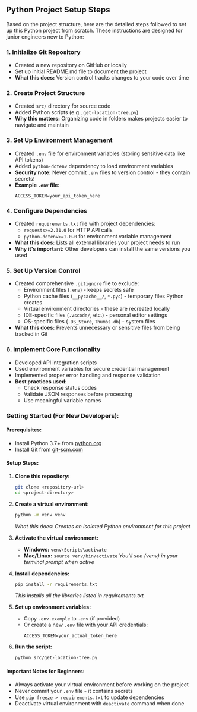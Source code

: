 
## Python Project Setup Steps

Based on the project structure, here are the detailed steps followed to set up this Python project from scratch. These instructions are designed for junior engineers new to Python:

### 1. **Initialize Git Repository**
   - Created a new repository on GitHub or locally
   - Set up initial README.md file to document the project
   - **What this does:** Version control tracks changes to your code over time

### 2. **Create Project Structure**
   - Created `src/` directory for source code
   - Added Python scripts (e.g., `get-location-tree.py`)
   - **Why this matters:** Organizing code in folders makes projects easier to navigate and maintain

### 3. **Set Up Environment Management**
   - Created `.env` file for environment variables (storing sensitive data like API tokens)
   - Added `python-dotenv` dependency to load environment variables
   - **Security note:** Never commit `.env` files to version control - they contain secrets!
   - **Example `.env` file:**
     ```
     ACCESS_TOKEN=your_api_token_here
     ```

### 4. **Configure Dependencies**
   - Created `requirements.txt` file with project dependencies:
     - `requests>=2.31.0` for HTTP API calls
     - `python-dotenv>=1.0.0` for environment variable management
   - **What this does:** Lists all external libraries your project needs to run
   - **Why it's important:** Other developers can install the same versions you used

### 5. **Set Up Version Control**
   - Created comprehensive `.gitignore` file to exclude:
     - Environment files (`.env`) - keeps secrets safe
     - Python cache files (`__pycache__/`, `*.pyc`) - temporary files Python creates
     - Virtual environment directories - these are recreated locally
     - IDE-specific files (`.vscode/`, etc.) - personal editor settings
     - OS-specific files (`.DS_Store`, `Thumbs.db`) - system files
   - **What this does:** Prevents unnecessary or sensitive files from being tracked in Git

### 6. **Implement Core Functionality**
   - Developed API integration scripts
   - Used environment variables for secure credential management
   - Implemented proper error handling and response validation
   - **Best practices used:**
     - Check response status codes
     - Validate JSON responses before processing
     - Use meaningful variable names

### **Getting Started (For New Developers):**

#### Prerequisites:
- Install Python 3.7+ from [python.org](https://python.org)
- Install Git from [git-scm.com](https://git-scm.com)

#### Setup Steps:
1. **Clone this repository:**
   ```bash
   git clone <repository-url>
   cd <project-directory>
   ```

2. **Create a virtual environment:**
   ```bash
   python -m venv venv
   ```
   *What this does: Creates an isolated Python environment for this project*

3. **Activate the virtual environment:**
   - **Windows:** `venv\Scripts\activate`
   - **Mac/Linux:** `source venv/bin/activate`
   *You'll see (venv) in your terminal prompt when active*

4. **Install dependencies:**
   ```bash
   pip install -r requirements.txt
   ```
   *This installs all the libraries listed in requirements.txt*

5. **Set up environment variables:**
   - Copy `.env.example` to `.env` (if provided)
   - Or create a new `.env` file with your API credentials:
     ```
     ACCESS_TOKEN=your_actual_token_here
     ```

6. **Run the script:**
   ```bash
   python src/get-location-tree.py
   ```

#### **Important Notes for Beginners:**
- Always activate your virtual environment before working on the project
- Never commit your `.env` file - it contains secrets
- Use `pip freeze > requirements.txt` to update dependencies
- Deactivate virtual environment with `deactivate` command when done

